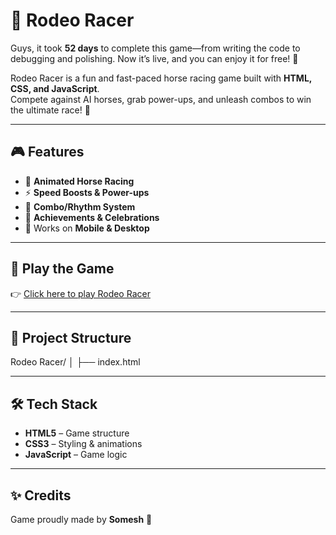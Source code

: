 # 🐎 Rodeo Racer

Guys, it took **52 days** to complete this game—from writing the code to debugging and polishing. Now it’s live, and you can enjoy it for free! 🎉

Rodeo Racer is a fun and fast-paced horse racing game built with **HTML, CSS, and JavaScript**.  
Compete against AI horses, grab power-ups, and unleash combos to win the ultimate race! 🚀

---

## 🎮 Features
- 🐴 **Animated Horse Racing**
- ⚡ **Speed Boosts & Power-ups**
- 🎵 **Combo/Rhythm System**
- 🎉 **Achievements & Celebrations**
- 📱 Works on **Mobile & Desktop**

---

## 🚀 Play the Game
👉 [Click here to play Rodeo Racer](https://Someshwar-prox.github.io/rodeo-racer/)  

---

## 📂 Project Structure
Rodeo Racer/
│
├── index.html

---

## 🛠️ Tech Stack
- **HTML5** – Game structure  
- **CSS3** – Styling & animations  
- **JavaScript** – Game logic  

---

## ✨ Credits
Game proudly made by **Somesh** 🎯  
